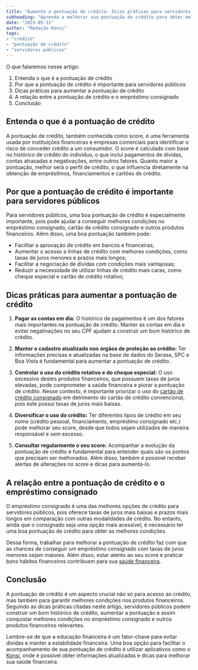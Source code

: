 ```yaml
---
title: "Aumente a pontuação de crédito: Dicas práticas para servidores públicos"
subheading: "Aprenda a melhorar sua pontuação de crédito para obter melhores condições no empréstimo consignado e outros produtos financeiros."
date: "2023-05-31"
author: "Redação Konsi"
tags:
- "crédito"
- "pontuação de crédito"
- "servidores públicos"
---
```


O que falaremos nesse artigo:

1. Entenda o que é a pontuação de crédito
2. Por que a pontuação de crédito é importante para servidores públicos
3. Dicas práticas para aumentar a pontuação de crédito
4. A relação entre a pontuação de crédito e o empréstimo consignado
5. Conclusão

## Entenda o que é a pontuação de crédito

A pontuação de crédito, também conhecida como score, é uma ferramenta usada por instituições financeiras e empresas comerciais para identificar o risco de conceder crédito a um consumidor. O score é calculado com base no histórico de crédito do indivíduo, o que inclui pagamentos de dívidas, contas atrasadas e negativações, entre outros fatores. Quanto maior a pontuação, melhor será o perfil de crédito, o que influencia diretamente na obtenção de empréstimos, financiamentos e cartões de crédito.

## Por que a pontuação de crédito é importante para servidores públicos

Para servidores públicos, uma boa pontuação de crédito é especialmente importante, pois pode ajudar a conseguir melhores condições no empréstimo consignado, cartão de crédito consignado e outros produtos financeiros. Além disso, uma boa pontuação também pode:

- Facilitar a aprovação de crédito em bancos e financeiras;
- Aumentar o acesso a linhas de crédito com melhores condições, como taxas de juros menores e prazos mais longos;
- Facilitar a negociação de dívidas com condições mais vantajosas;
- Reduzir a necessidade de utilizar linhas de crédito mais caras, como cheque especial e cartão de crédito rotativo;

## Dicas práticas para aumentar a pontuação de crédito

1. **Pagar as contas em dia:** O histórico de pagamentos é um dos fatores mais importantes na pontuação de crédito. Manter as contas em dia e evitar negativações no seu CPF ajudam a construir um bom histórico de crédito.

2. **Manter o cadastro atualizado nos órgãos de proteção ao crédito:** Ter informações precisas e atualizadas na base de dados do Serasa, SPC e Boa Vista é fundamental para aumentar a pontuação de crédito.

3. **Controlar o uso do crédito rotativo e do cheque especial:** O uso excessivo destes produtos financeiros, que possuem taxas de juros elevadas, pode comprometer a saúde financeira e piorar a pontuação de crédito. Nesse contexto, é importante priorizar o uso do [cartão de crédito consignado](/6-vantagens-do-cartao-de-credito-consignado.md) em detrimento do cartão de crédito convencional, pois este possui taxas de juros mais baixas.

4. **Diversificar o uso do crédito:** Ter diferentes tipos de crédito em seu nome (crédito pessoal, financiamento, empréstimo consignado etc.) pode melhorar seu score, desde que todos sejam utilizados de maneira responsável e sem excesso.

5. **Consultar regularmente o seu score:** Acompanhar a evolução da pontuação de crédito é fundamental para entender quais são os pontos que precisam ser melhorados. Além disso, também é possível receber alertas de alterações no score e dicas para aumentá-lo.

## A relação entre a pontuação de crédito e o empréstimo consignado

O empréstimo consignado é uma das melhores opções de crédito para servidores públicos, pois oferece taxas de juros mais baixas e prazos mais longos em comparação com outras modalidades de crédito. No entanto, ainda que o consignado seja uma opção mais acessível, é necessário ter uma boa pontuação de crédito para obter as melhores condições. 

Dessa forma, trabalhar para melhorar a pontuação de crédito faz com que as chances de conseguir um empréstimo consignado com taxas de juros menores sejam maiores. Além disso, estar atento ao seu score e praticar bons hábitos financeiros contribuem para sua [saúde financeira](/5-passos-para-organizar-suas-financas-e-evitar-endividamento.md).

## Conclusão

A pontuação de crédito é um aspecto crucial não só para acesso ao crédito, mas também para garantir melhores condições nos produtos financeiros. Seguindo as dicas práticas citadas neste artigo, servidores públicos podem construir um bom histórico de crédito, aumentar a pontuação e assim conquistar melhores condições no empréstimo consignado e outros produtos financeiros relevantes.

Lembre-se de que a educação financeira é um fator-chave para evitar dívidas e manter a estabilidade financeira. Uma boa opção para facilitar o acompanhamento de sua pontuação de crédito é utilizar aplicativos como o [Konsi](https://www.konsi.com.br/app), onde é possível obter informações atualizadas e dicas para melhorar sua saúde financeira.